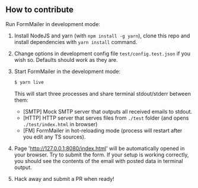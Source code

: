 ## How to contribute

Run FormMailer in development mode:

1. Install NodeJS and yarn (with `npm install -g yarn`), clone this repo and install dependencies with `yarn install` command.

2. Change options in development config file `test/config.test.json` if you wish so. Defaults should work as they are.

3. Start FormMailer in the development mode:
    ```bash
    $ yarn live
    ```
    This will start three processes and share terminal stdout/stderr between them:
    * [SMTP] Mock SMTP server that outputs all received emails to stdout.
    * [HTTP] HTTP server that serves files from `./test` folder (and opens `./test/index.html` in browser)
    * [FM] FormMailer in hot-reloading mode (process will restart after you edit any TS sources).

4. Page 'http://127.0.0.1:8080/index.html' will be automatically opened in your browser. Try to submit the form. If your setup is working correctly, you should see the contents of the email with posted data in terminal output.

5. Hack away and submit a PR when ready!
